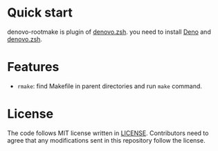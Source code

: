 # Quick start

denovo-rootmake is plugin of [denovo.zsh][denovo.zsh].
you need to install [Deno][deno] and [denovo.zsh][denovo.zsh].
 
[denovo.zsh]: https://github.com/Warashi/denovo.zsh/
[deno]: https://deno.land/

# Features
- `rmake`: find Makefile in parent directories and run `make` command.

# License
The code follows MIT license written in [LICENSE](./LICENSE). Contributors need to agree that any modifications sent in this repository follow the license.
